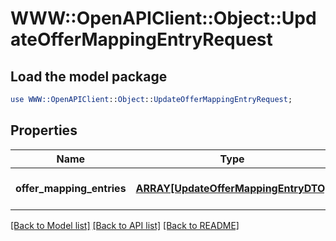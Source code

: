 # WWW::OpenAPIClient::Object::UpdateOfferMappingEntryRequest

## Load the model package
```perl
use WWW::OpenAPIClient::Object::UpdateOfferMappingEntryRequest;
```

## Properties
Name | Type | Description | Notes
------------ | ------------- | ------------- | -------------
**offer_mapping_entries** | [**ARRAY[UpdateOfferMappingEntryDTO]**](UpdateOfferMappingEntryDTO.md) | Информация о товарах в каталоге. | 

[[Back to Model list]](../README.md#documentation-for-models) [[Back to API list]](../README.md#documentation-for-api-endpoints) [[Back to README]](../README.md)


